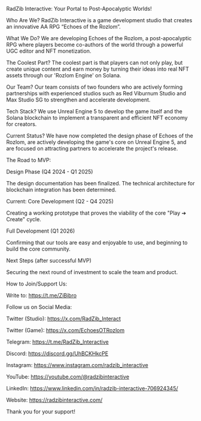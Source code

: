 RadZib Interactive: Your Portal to Post-Apocalyptic Worlds!


Who Are We? RadZib Interactive is a game development studio that creates an innovative AA RPG “Echoes of the Rozlom”.


What We Do? We are developing Echoes of the Rozlom, a post-apocalyptic RPG where players become co-authors of the world through a powerful UGC editor and NFT monetization.


The Coolest Part? The coolest part is that players can not only play, but create unique content and earn money by turning their ideas into real NFT assets through our 'Rozlom Engine' on Solana.


Our Team? Our team consists of two founders who are actively forming partnerships with experienced studios such as Red Viburnum Studio and Max Studio SG to strengthen and accelerate development.


Tech Stack? We use Unreal Engine 5 to develop the game itself and the Solana blockchain to implement a transparent and efficient NFT economy for creators.


Current Status? We have now completed the design phase of Echoes of the Rozlom, are actively developing the game's core on Unreal Engine 5, and are focused on attracting partners to accelerate the project's release.


The Road to MVP:

Design Phase (Q4 2024 - Q1 2025)

The design documentation has been finalized. The technical architecture for blockchain integration has been determined.

Current: Core Development (Q2 - Q4 2025)

Creating a working prototype that proves the viability of the core "Play ➔ Create" cycle.

Full Development (Q1 2026)

Confirming that our tools are easy and enjoyable to use, and beginning to build the core community.

Next Steps (after successful MVP)

Securing the next round of investment to scale the team and product.


How to Join/Support Us:

Write to: https://t.me/ZiBibro

Follow us on Social Media:

Twitter (Studio): https://x.com/RadZib_Interact

Twitter (Game): https://x.com/EchoesOTRozlom

Telegram: https://t.me/RadZib_Interactive

Discord: https://discord.gg/UhBCKHkcPE

Instagram: https://www.instagram.com/radzib_interactive

YouTube: https://youtube.com/@radzibinteractive

LinkedIn: https://www.linkedin.com/in/radzib-interactive-706924345/

Website: https://radzibinteractive.com/

Thank you for your support!

<!---
RadZibInteractive/RadZibInteractive is a ✨ special ✨ repository because its `README.md` (this file) appears on your GitHub profile.
You can click the Preview link to take a look at your changes.
--->
